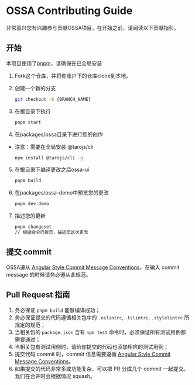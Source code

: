 # OSSA Contributing Guide

非常高兴您有兴趣参与贡献OSSA项目，在开始之前，请阅读以下贡献指引。

## 开始
本项目使用了[pnpm](https://pnpm.io/installation)，请确保在已全局安装

1. Fork这个仓库，并将你账户下的仓库clone到本地。

2. 创建一个新的分支

   ```bash
   git checkout -b {BRANCH_NAME}
   ```

3. 在根目录下执行

   ```bash
   pnpm start
   ```

4. 在packages/ossa目录下进行您的创作

- 注意：需要在全局安装 @tarojs/cli 

  ```bash
  npm install @tarojs/cli -g
  ```

5. 在根目录下编译更改之后ossa-ui

   ```bash
   pnpm build
   ```

6. 在packages/ossa-demo中预览您的更改

   ```bash
   pnpm dev:demo
   ```

7. 描述您的更新
   ```bash
   pnpm changeset
   // 根据命令行提示，描述您这次更改
   ```
## 提交 commit

OSSA遵从 [Angular Style Commit Message Conventions](https://gist.github.com/stephenparish/9941e89d80e2bc58a153)，在输入 commit message 的时候请务必遵从此规范。

## Pull Request 指南

1. 务必保证 `pnpm build` 能够编译成功；
2. 务必保证提交的代码遵循相关包中的 `.eslintrc`, `.tslintrc`, `.stylelintrc` 所规定的规范；
3. 当相关包的 `package.json` 含有 `npm test` 命令时，必须保证所有测试用例都需要通过；
4. 当相关包有测试用例时，请给你提交的代码也添加相应的测试用例；
5. 提交代码 commit 时，commit 信息需要遵循 [Angular Style Commit Message Conventions](https://gist.github.com/stephenparish/9941e89d80e2bc58a153)。
6. 如果提交的代码非常多或功能复杂，可以把 PR 分成几个 commit 一起提交。我们在合并时会根据情况 squash。

